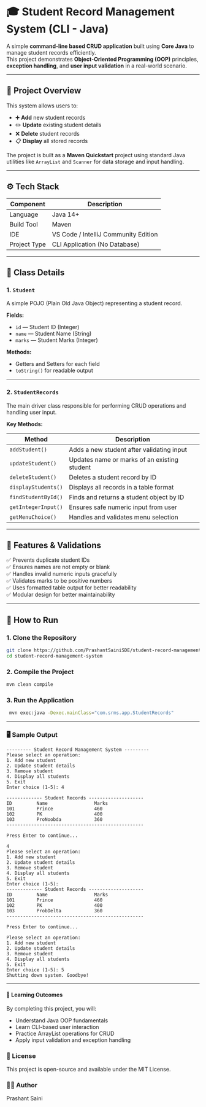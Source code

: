 # 🎓 Student Record Management System (CLI - Java)

A simple **command-line based CRUD application** built using **Core Java** to manage student records efficiently.  
This project demonstrates **Object-Oriented Programming (OOP)** principles, **exception handling**, and **user input validation** in a real-world scenario.

---

## 🧩 Project Overview

This system allows users to:

- ➕ **Add** new student records
- ✏️ **Update** existing student details
- ❌ **Delete** student records
- 📋 **Display** all stored records

The project is built as a **Maven Quickstart** project using standard Java utilities like `ArrayList` and `Scanner` for data storage and input handling.

---

## ⚙️ Tech Stack

| Component | Description                          |
|------------|--------------------------------------|
| Language | Java 14+                             |
| Build Tool | Maven                                |
| IDE | VS Code / IntelliJ Community Edition |
| Project Type | CLI Application (No Database)        |

---

## 📘 Class Details

### 1. `Student`
A simple POJO (Plain Old Java Object) representing a student record.

**Fields:**
- `id` — Student ID (Integer)
- `name` — Student Name (String)
- `marks` — Student Marks (Integer)

**Methods:**
- Getters and Setters for each field
- `toString()` for readable output

---

### 2. `StudentRecords`
The main driver class responsible for performing CRUD operations and handling user input.

**Key Methods:**

| Method | Description |
|--------|--------------|
| `addStudent()` | Adds a new student after validating input |
| `updateStudent()` | Updates name or marks of an existing student |
| `deleteStudent()` | Deletes a student record by ID |
| `displayStudents()` | Displays all records in a table format |
| `findStudentById()` | Finds and returns a student object by ID |
| `getIntegerInput()` | Ensures safe numeric input from user |
| `getMenuChoice()` | Handles and validates menu selection |

---

## 🧠 Features & Validations

✅ Prevents duplicate student IDs  
✅ Ensures names are not empty or blank  
✅ Handles invalid numeric inputs gracefully  
✅ Validates marks to be positive numbers  
✅ Uses formatted table output for better readability  
✅ Modular design for better maintainability

---

## 🧰 How to Run

### **1. Clone the Repository**
```bash
git clone https://github.com/PrashantSainiSDE/student-record-management-system.git
cd student-record-management-system
```
### **2. Compile the Project**
```bash
mvn clean compile
```   

### **3. Run the Application**
```bash
 mvn exec:java -Dexec.mainClass="com.srms.app.StudentRecords"
```  

---
### 🖥️ Sample Output
```shell
--------- Student Record Management System ---------
Please select an operation:
1. Add new student
2. Update student details
3. Remove student
4. Display all students
5. Exit
Enter choice (1-5): 4

------------- Student Records --------------------
ID         Name                 Marks     
101        Prince               460       
102        PK                   400       
103        ProNoobda            360       
--------------------------------------------------

Press Enter to continue...

4
Please select an operation:
1. Add new student
2. Update student details
3. Remove student
4. Display all students
5. Exit
Enter choice (1-5): 
------------- Student Records --------------------
ID         Name                 Marks     
101        Prince               460       
102        PK                   400       
103        ProbDelta            360       
--------------------------------------------------

Press Enter to continue...

Please select an operation:
1. Add new student
2. Update student details
3. Remove student
4. Display all students
5. Exit
Enter choice (1-5): 5
Shutting down system. Goodbye!
```
---
#### 🚀 Learning Outcomes
By completing this project, you will:
- Understand Java OOP fundamentals
- Learn CLI-based user interaction
- Practice ArrayList operations for CRUD
- Apply input validation and exception handling

### 📄 License
This project is open-source and available under the MIT License.

### 👨‍💻 Author
Prashant Saini